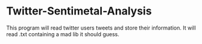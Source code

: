# Twitter-Sentimetal-Analysis
This program will read twitter users tweets and store their information. It will read .txt containing a mad lib it should guess. 
